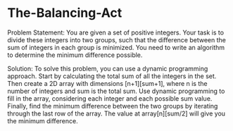 # The-Balancing-Act
Problem Statement: You are given a set of positive integers. Your task is to divide these integers into two groups, such that the difference between the sum of integers in each group is minimized. You need to write an algorithm to determine the minimum difference possible.

Solution:
To solve this problem, you can use a dynamic programming approach. Start by calculating the total sum of all the integers in the set. Then create a 2D array with dimensions [n+1][sum+1], where n is the number of integers and sum is the total sum. Use dynamic programming to fill in the array, considering each integer and each possible sum value. Finally, find the minimum difference between the two groups by iterating through the last row of the array. The value at array[n][sum/2] will give you the minimum difference.
